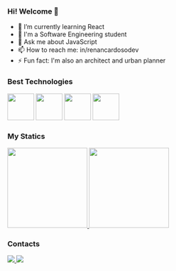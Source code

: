 ### Hi! Welcome 👋

- 🌱 I’m currently learning React
- 📖 I'm a Software Engineering student
- 💬 Ask me about JavaScript
- 📫 How to reach me: in/renancardosodev
- ⚡ Fun fact: I'm also an architect and urban planner

### Best Technologies

<div>
  <img src="https://cdn.jsdelivr.net/gh/devicons/devicon/icons/html5/html5-plain-wordmark.svg" width="60" />
  <img src="https://cdn.jsdelivr.net/gh/devicons/devicon/icons/javascript/javascript-plain.svg" width="60" />
  <img src="https://cdn.jsdelivr.net/gh/devicons/devicon/icons/typescript/typescript-plain.svg" width="60" />
  <img src="https://cdn.jsdelivr.net/gh/devicons/devicon/icons/react/react-original.svg" width="60" />
</div>

### My Statics

<div>
  <a href="https://github.com/RenanCardosoDev">
    <img height="180em" src="https://github-readme-stats.vercel.app/api/top-langs/?username=RenanCardosoDev&layout=compact&langs_count=7&theme=dark"/>
    <img height="180em" src="https://github-readme-stats.vercel.app/api?username=RenanCardosoDev&show_icons=true&theme=dark&include_all_commits=true&count_private=true"/>
  </a>
</div>

### Contacts

<div>
  <a href="https://linkedin.com/in/renancardosodev">
    <img src="https://img.shields.io/badge/LinkedIn-0077B5?style=for-the-badge&logo=linkedin&logoColor=white" />
  </a>
  <a href="https://wa.me/5521982150049">
    <img src="https://img.shields.io/badge/WhatsApp-25D366?style=for-the-badge&logo=whatsapp&logoColor=white" />
  </a>
</div>

